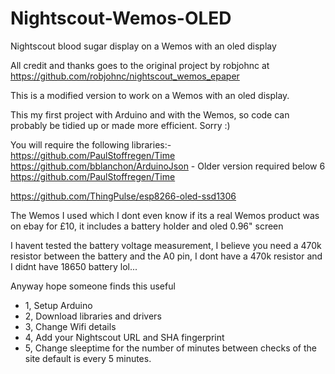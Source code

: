 # Nightscout-Wemos-OLED
Nightscout blood sugar display on a Wemos with an oled display


All credit and thanks goes to the original project by robjohnc at https://github.com/robjohnc/nightscout_wemos_epaper


This is a modified version to work on a Wemos with an oled display.


This my first project with Arduino and with the Wemos, so code can probably be tidied up or made more efficient. Sorry :)


You will require the following libraries:-
https://github.com/PaulStoffregen/Time
https://github.com/bblanchon/ArduinoJson - Older version required below 6
https://github.com/PaulStoffregen/Time


https://github.com/ThingPulse/esp8266-oled-ssd1306


The Wemos I used which I dont even know if its a real Wemos product was on ebay for £10, it includes a battery holder and oled 0.96" screen


I havent tested the battery voltage measurement, I believe you need a 470k resistor between the battery and the A0 pin, I dont have
a 470k resistor and I didnt have 18650 battery lol...


Anyway hope someone finds this useful

- 1, Setup Arduino
- 2, Download libraries and drivers
- 3, Change Wifi details 
- 4, Add your Nightscout URL and SHA fingerprint 
- 5, Change sleeptime for the number of minutes between checks of the site default is every 5 minutes.
